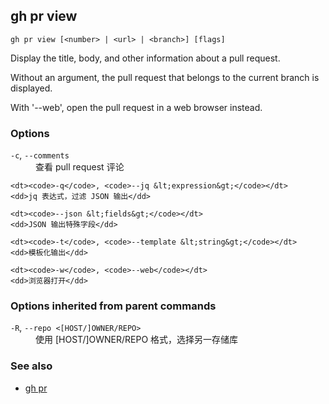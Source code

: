 

## gh pr view

```
gh pr view [<number> | <url> | <branch>] [flags]
```

Display the title, body, and other information about a pull request.

Without an argument, the pull request that belongs to the current branch
is displayed.

With '--web', open the pull request in a web browser instead.


### Options


<dl class="flags">
	<dt><code>-c</code>, <code>--comments</code></dt>
	<dd>查看 pull request 评论</dd>

	<dt><code>-q</code>, <code>--jq &lt;expression&gt;</code></dt>
	<dd>jq 表达式，过滤 JSON 输出</dd>

	<dt><code>--json &lt;fields&gt;</code></dt>
	<dd>JSON 输出特殊字段</dd>

	<dt><code>-t</code>, <code>--template &lt;string&gt;</code></dt>
	<dd>模板化输出</dd>

	<dt><code>-w</code>, <code>--web</code></dt>
	<dd>浏览器打开</dd>
</dl>


### Options inherited from parent commands


<dl class="flags">
	<dt><code>-R</code>, <code>--repo &lt;[HOST/]OWNER/REPO&gt;</code></dt>
	<dd>使用 [HOST/]OWNER/REPO 格式，选择另一存储库</dd>
</dl>


### See also

* [gh pr](./gh_pr)
